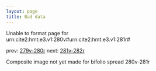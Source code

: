 ```yaml
---
layout: page
title: Bad data
---
```


Unable to format page for urn:cite2:hmt:e3.v1:280v#urn:cite2:hmt:e3.v1:281r#

prev: [279v-280r](../279v-280r/) next: [281v-282r](../281v-282r/)

Composite image not yet made for bifolio spread 280v-281r

